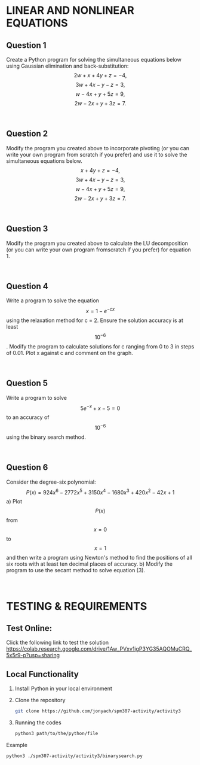 # LINEAR AND NONLINEAR EQUATIONS

## Question 1
Create a Python program for solving the simultaneous equations below using Gaussian elimination and back-substitution: $${2w+x+4y+z=-4,}$$ $${3w+4x-y-z=3,}$$ $${w-4x+y+5z=9,}$$ $${2w-2x+y+3z=7.}$$

<br />

## Question 2 
Modify the program you created above to incorporate pivoting (or you can write your own program from scratch if you prefer) and use it to solve the simultaneous equations below. $${x+4y+z=-4,}$$ $${3w+4x-y-z=3,}$$ $${w-4x+y+5z=9,}$$ $${2w-2x+y+3z=7.}$$

<br />

## Question 3 
Modify the program you created above to calculate the LU decomposition (or you can write your own program fromscratch if you prefer) for equation 1.

<br />

## Question 4
Write a program to solve the equation $$x = 1-e^{−cx}$$ using the relaxation method for c = 2. Ensure the solution accuracy is at least $$10^{−6}$$ . Modify the program to calculate solutions for c ranging from 0 to 3 in steps of 0.01. Plot x against c and comment on the graph.

<br />

## Question 5 
Write a program to solve $$5e^{−x} + x − 5 = 0$$ to an accuracy of $$10^{−6}$$ using the binary search method.

<br />

## Question 6

Consider the degree-six polynomial: $$P(x)=924x^{6}-2772x^{5}+3150x^{4}-1680x^{3}+420x^{2}-42x+1$$ 
a) Plot $$P(x)$$ from $$x=0$$ to $$x=1$$ and then write a program using Newton's method to find the positions of all six roots with at least ten decimal places of accuracy.
b) Modify the program to use the secant method to solve equation (3).


<br />

# TESTING & REQUIREMENTS

## Test Online:
Click the following link to test the solution 
https://colab.research.google.com/drive/1Aw_PVxv1igP3YG35AQOMuCRQ_5x5r9-p?usp=sharing


## Local Functionality

1. Install Python in your local environment

2. Clone the repository
    ```bash 
    git clone https://github.com/jonyach/spm307-activity/activity3

3. Running the codes
    ```bash
    python3 path/to/the/python/file

Example

    python3 ./spm307-activity/activity3/binarysearch.py
